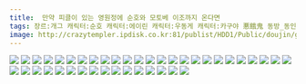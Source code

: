 ```yaml
---
title:  만약 피클이 있는 영원정에 순호와 모토베 이조까지 온다면
tags: 장르:개그 캐릭터:순호 캐릭터:에이린 캐릭터:우동게 캐릭터:카구야 悪餓鬼 동방_동인지
image: http://crazytempler.ipdisk.co.kr:81/publist/HDD1/Public/doujin/ghap/5447/001.jpg
---
```

<img src="http://crazytempler.ipdisk.co.kr:81/publist/HDD1/Public/doujin/ghap/5447/001.jpg">
<img src="http://crazytempler.ipdisk.co.kr:81/publist/HDD1/Public/doujin/ghap/5447/002.jpg">
<img src="http://crazytempler.ipdisk.co.kr:81/publist/HDD1/Public/doujin/ghap/5447/003.jpg">
<img src="http://crazytempler.ipdisk.co.kr:81/publist/HDD1/Public/doujin/ghap/5447/004.jpg">
<img src="http://crazytempler.ipdisk.co.kr:81/publist/HDD1/Public/doujin/ghap/5447/005.jpg">
<img src="http://crazytempler.ipdisk.co.kr:81/publist/HDD1/Public/doujin/ghap/5447/006.jpg">
<img src="http://crazytempler.ipdisk.co.kr:81/publist/HDD1/Public/doujin/ghap/5447/007.jpg">
<img src="http://crazytempler.ipdisk.co.kr:81/publist/HDD1/Public/doujin/ghap/5447/008.jpg">
<img src="http://crazytempler.ipdisk.co.kr:81/publist/HDD1/Public/doujin/ghap/5447/009.jpg">
<img src="http://crazytempler.ipdisk.co.kr:81/publist/HDD1/Public/doujin/ghap/5447/010.jpg">
<img src="http://crazytempler.ipdisk.co.kr:81/publist/HDD1/Public/doujin/ghap/5447/011.jpg">
<img src="http://crazytempler.ipdisk.co.kr:81/publist/HDD1/Public/doujin/ghap/5447/012.jpg">
<img src="http://crazytempler.ipdisk.co.kr:81/publist/HDD1/Public/doujin/ghap/5447/013.jpg">
<img src="http://crazytempler.ipdisk.co.kr:81/publist/HDD1/Public/doujin/ghap/5447/014.jpg">
<img src="http://crazytempler.ipdisk.co.kr:81/publist/HDD1/Public/doujin/ghap/5447/015.jpg">
<img src="http://crazytempler.ipdisk.co.kr:81/publist/HDD1/Public/doujin/ghap/5447/016.jpg">
<img src="http://crazytempler.ipdisk.co.kr:81/publist/HDD1/Public/doujin/ghap/5447/017.jpg">
<img src="http://crazytempler.ipdisk.co.kr:81/publist/HDD1/Public/doujin/ghap/5447/018.jpg">
<img src="http://crazytempler.ipdisk.co.kr:81/publist/HDD1/Public/doujin/ghap/5447/019.jpg">
<img src="http://crazytempler.ipdisk.co.kr:81/publist/HDD1/Public/doujin/ghap/5447/020.jpg">
<img src="http://crazytempler.ipdisk.co.kr:81/publist/HDD1/Public/doujin/ghap/5447/021.jpg">
<img src="http://crazytempler.ipdisk.co.kr:81/publist/HDD1/Public/doujin/ghap/5447/022.jpg">
<img src="http://crazytempler.ipdisk.co.kr:81/publist/HDD1/Public/doujin/ghap/5447/023.jpg">
<img src="http://crazytempler.ipdisk.co.kr:81/publist/HDD1/Public/doujin/ghap/5447/024.jpg">
<img src="http://crazytempler.ipdisk.co.kr:81/publist/HDD1/Public/doujin/ghap/5447/025.jpg">
<img src="http://crazytempler.ipdisk.co.kr:81/publist/HDD1/Public/doujin/ghap/5447/026.jpg">
<img src="http://crazytempler.ipdisk.co.kr:81/publist/HDD1/Public/doujin/ghap/5447/027.jpg">
<img src="http://crazytempler.ipdisk.co.kr:81/publist/HDD1/Public/doujin/ghap/5447/028.jpg">
<img src="http://crazytempler.ipdisk.co.kr:81/publist/HDD1/Public/doujin/ghap/5447/029.jpg">
<img src="http://crazytempler.ipdisk.co.kr:81/publist/HDD1/Public/doujin/ghap/5447/030.jpg">
<img src="http://crazytempler.ipdisk.co.kr:81/publist/HDD1/Public/doujin/ghap/5447/031.jpg">
<img src="http://crazytempler.ipdisk.co.kr:81/publist/HDD1/Public/doujin/ghap/5447/032.jpg">
<img src="http://crazytempler.ipdisk.co.kr:81/publist/HDD1/Public/doujin/ghap/5447/033.jpg">
<img src="http://crazytempler.ipdisk.co.kr:81/publist/HDD1/Public/doujin/ghap/5447/034.jpg">
<img src="http://crazytempler.ipdisk.co.kr:81/publist/HDD1/Public/doujin/ghap/5447/035.jpg">
<img src="http://crazytempler.ipdisk.co.kr:81/publist/HDD1/Public/doujin/ghap/5447/036.jpg">
<img src="http://crazytempler.ipdisk.co.kr:81/publist/HDD1/Public/doujin/ghap/5447/037.jpg">
<img src="http://crazytempler.ipdisk.co.kr:81/publist/HDD1/Public/doujin/ghap/5447/038.jpg">
<img src="http://crazytempler.ipdisk.co.kr:81/publist/HDD1/Public/doujin/ghap/5447/039.jpg">
<img src="http://crazytempler.ipdisk.co.kr:81/publist/HDD1/Public/doujin/ghap/5447/040.jpg">
<img src="http://crazytempler.ipdisk.co.kr:81/publist/HDD1/Public/doujin/ghap/5447/041.jpg">
